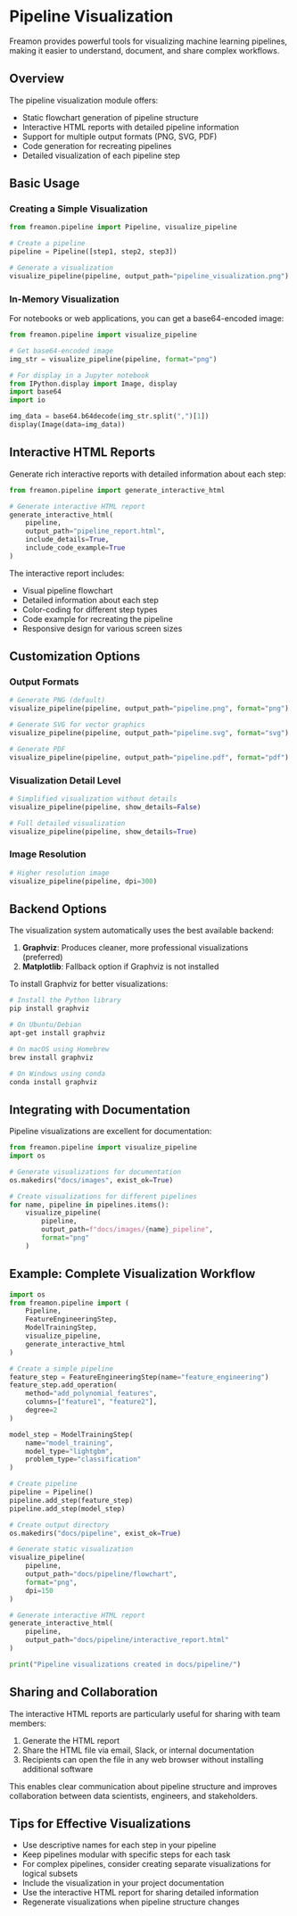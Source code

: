 # Pipeline Visualization

Freamon provides powerful tools for visualizing machine learning pipelines, making it easier to understand, document, and share complex workflows.

## Overview

The pipeline visualization module offers:

- Static flowchart generation of pipeline structure
- Interactive HTML reports with detailed pipeline information
- Support for multiple output formats (PNG, SVG, PDF)
- Code generation for recreating pipelines
- Detailed visualization of each pipeline step

## Basic Usage

### Creating a Simple Visualization

```python
from freamon.pipeline import Pipeline, visualize_pipeline

# Create a pipeline
pipeline = Pipeline([step1, step2, step3])

# Generate a visualization
visualize_pipeline(pipeline, output_path="pipeline_visualization.png")
```

### In-Memory Visualization

For notebooks or web applications, you can get a base64-encoded image:

```python
from freamon.pipeline import visualize_pipeline

# Get base64-encoded image
img_str = visualize_pipeline(pipeline, format="png")

# For display in a Jupyter notebook
from IPython.display import Image, display
import base64
import io

img_data = base64.b64decode(img_str.split(",")[1])
display(Image(data=img_data))
```

## Interactive HTML Reports

Generate rich interactive reports with detailed information about each step:

```python
from freamon.pipeline import generate_interactive_html

# Generate interactive HTML report
generate_interactive_html(
    pipeline, 
    output_path="pipeline_report.html",
    include_details=True,
    include_code_example=True
)
```

The interactive report includes:
- Visual pipeline flowchart
- Detailed information about each step
- Color-coding for different step types
- Code example for recreating the pipeline
- Responsive design for various screen sizes

## Customization Options

### Output Formats

```python
# Generate PNG (default)
visualize_pipeline(pipeline, output_path="pipeline.png", format="png")

# Generate SVG for vector graphics
visualize_pipeline(pipeline, output_path="pipeline.svg", format="svg")

# Generate PDF
visualize_pipeline(pipeline, output_path="pipeline.pdf", format="pdf")
```

### Visualization Detail Level

```python
# Simplified visualization without details
visualize_pipeline(pipeline, show_details=False)

# Full detailed visualization
visualize_pipeline(pipeline, show_details=True)
```

### Image Resolution

```python
# Higher resolution image
visualize_pipeline(pipeline, dpi=300)
```

## Backend Options

The visualization system automatically uses the best available backend:

1. **Graphviz**: Produces cleaner, more professional visualizations (preferred)
2. **Matplotlib**: Fallback option if Graphviz is not installed

To install Graphviz for better visualizations:

```bash
# Install the Python library
pip install graphviz

# On Ubuntu/Debian
apt-get install graphviz

# On macOS using Homebrew
brew install graphviz

# On Windows using conda
conda install graphviz
```

## Integrating with Documentation

Pipeline visualizations are excellent for documentation:

```python
from freamon.pipeline import visualize_pipeline
import os

# Generate visualizations for documentation
os.makedirs("docs/images", exist_ok=True)

# Create visualizations for different pipelines
for name, pipeline in pipelines.items():
    visualize_pipeline(
        pipeline,
        output_path=f"docs/images/{name}_pipeline",
        format="png"
    )
```

## Example: Complete Visualization Workflow

```python
import os
from freamon.pipeline import (
    Pipeline,
    FeatureEngineeringStep,
    ModelTrainingStep,
    visualize_pipeline,
    generate_interactive_html
)

# Create a simple pipeline
feature_step = FeatureEngineeringStep(name="feature_engineering")
feature_step.add_operation(
    method="add_polynomial_features",
    columns=["feature1", "feature2"],
    degree=2
)

model_step = ModelTrainingStep(
    name="model_training",
    model_type="lightgbm",
    problem_type="classification"
)

# Create pipeline
pipeline = Pipeline()
pipeline.add_step(feature_step)
pipeline.add_step(model_step)

# Create output directory
os.makedirs("docs/pipeline", exist_ok=True)

# Generate static visualization
visualize_pipeline(
    pipeline,
    output_path="docs/pipeline/flowchart",
    format="png",
    dpi=150
)

# Generate interactive HTML report
generate_interactive_html(
    pipeline,
    output_path="docs/pipeline/interactive_report.html"
)

print("Pipeline visualizations created in docs/pipeline/")
```

## Sharing and Collaboration

The interactive HTML reports are particularly useful for sharing with team members:

1. Generate the HTML report
2. Share the HTML file via email, Slack, or internal documentation
3. Recipients can open the file in any web browser without installing additional software

This enables clear communication about pipeline structure and improves collaboration between data scientists, engineers, and stakeholders.

## Tips for Effective Visualizations

- Use descriptive names for each step in your pipeline
- Keep pipelines modular with specific steps for each task
- For complex pipelines, consider creating separate visualizations for logical subsets
- Include the visualization in your project documentation
- Use the interactive HTML report for sharing detailed information
- Regenerate visualizations when pipeline structure changes